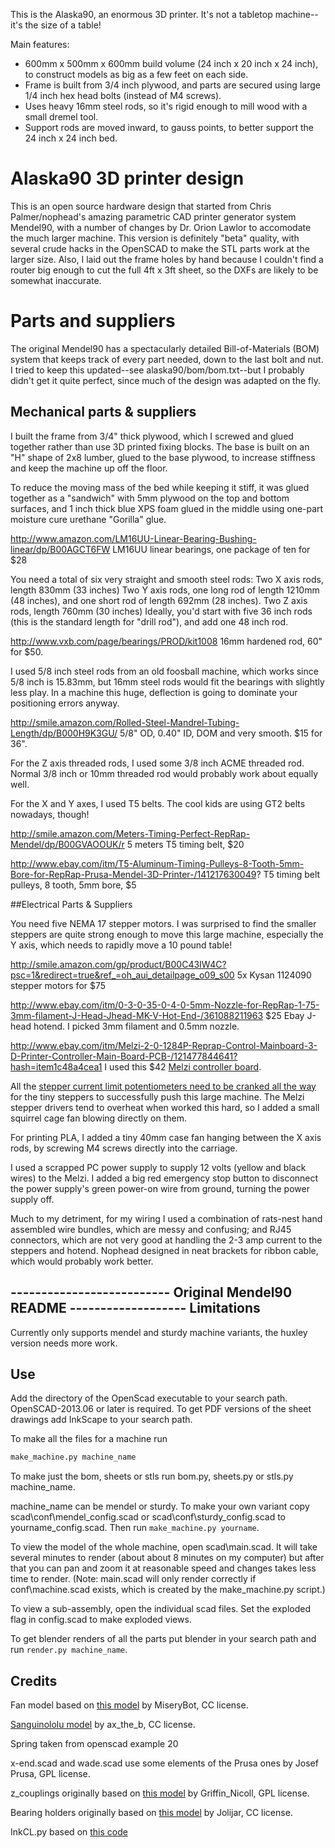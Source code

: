 This is the Alaska90, an enormous 3D printer.  It's not a tabletop machine--it's the size of a table!

Main features:
* 600mm x 500mm x 600mm build volume (24 inch x 20 inch x 24 inch), to construct models as big as a few feet on each side.
* Frame is built from 3/4 inch plywood, and parts are secured using large 1/4 inch hex head bolts (instead of M4 screws).
* Uses heavy 16mm steel rods, so it's rigid enough to mill wood with a small dremel tool.
* Support rods are moved inward, to gauss points, to better support the 24 inch x 24 inch bed.
# Alaska90 3D printer design

This is an open source hardware design that started from Chris Palmer/nophead's amazing parametric CAD printer generator system Mendel90, with a number of changes by Dr. Orion Lawlor to accomodate the much larger machine.  This version is definitely "beta" quality, with several crude hacks in the OpenSCAD to make the STL parts work at the larger size.  Also, I laid out the frame holes by hand because I couldn't find a router big enough to cut the full 4ft x 3ft sheet, so the DXFs are likely to be somewhat inaccurate.


# Parts and suppliers

The original Mendel90 has a spectacularly detailed Bill-of-Materials (BOM) system that keeps track of every part needed, down to the last bolt and nut.  I tried to keep this updated--see alaska90/bom/bom.txt--but I probably didn't get it quite perfect, since much of the design was adapted on the fly.


## Mechanical parts & suppliers

I built the frame from 3/4" thick plywood, which I screwed and glued together rather than use 3D printed fixing blocks.  The base is built on an "H" shape of 2x8 lumber, glued to the base plywood, to increase stiffness and keep the machine up off the floor.

To reduce the moving mass of the bed while keeping it stiff, it was glued together as a "sandwich" with 5mm plywood on the top and bottom surfaces, and 1 inch thick blue XPS foam glued in the middle using one-part moisture cure urethane "Gorilla" glue.


http://www.amazon.com/LM16UU-Linear-Bearing-Bushing-linear/dp/B00AGCT6FW
	LM16UU linear bearings, one package of ten for $28

You need a total of six very straight and smooth steel rods:
	Two X axis rods, length 830mm (33 inches)
	Two Y axis rods, one long rod of length 1210mm (48 inches), and one short rod of length 692mm (28 inches).
	Two Z axis rods, length 760mm (30 inches)
Ideally, you'd start with five 36 inch rods (this is the standard length for "drill rod"), and add one 48 inch rod.

http://www.vxb.com/page/bearings/PROD/kit1008
	16mm hardened rod, 60" for $50.

I used 5/8 inch steel rods from an old foosball machine, which works since 5/8 inch is 15.83mm, but 16mm steel rods would fit the bearings with slightly less play.  In a machine this huge, deflection is going to dominate your positioning errors anyway.

http://smile.amazon.com/Rolled-Steel-Mandrel-Tubing-Length/dp/B000H9K3GU/
	5/8" OD, 0.40" ID, DOM and very smooth.  $15 for 36".


For the Z axis threaded rods, I used some 3/8 inch ACME threaded rod.  Normal 3/8 inch or 10mm threaded rod would probably work about equally well.

For the X and Y axes, I used T5 belts.  The cool kids are using GT2 belts nowadays, though!

http://smile.amazon.com/Meters-Timing-Perfect-RepRap-Mendel/dp/B00GVAOOUK/r
	5 meters T5 timing belt, $20

http://www.ebay.com/itm/T5-Aluminum-Timing-Pulleys-8-Tooth-5mm-Bore-for-RepRap-Prusa-Mendel-3D-Printer-/141217630049?
	T5 timing belt pulleys, 8 tooth, 5mm bore, $5


##Electrical Parts & Suppliers

You need five NEMA 17 stepper motors.  I was surprised to find the smaller steppers are quite strong enough to move this large machine, especially the Y axis, which needs to rapidly move a 10 pound table!

http://smile.amazon.com/gp/product/B00C43IW4C?psc=1&redirect=true&ref_=oh_aui_detailpage_o09_s00
	5x Kysan 1124090 stepper motors for $75

http://www.ebay.com/itm/0-3-0-35-0-4-0-5mm-Nozzle-for-RepRap-1-75-3mm-filament-J-Head-Jhead-MK-V-Hot-End-/361088211963
	$25 Ebay J-head hotend.  I picked 3mm filament and 0.5mm nozzle.

http://www.ebay.com/itm/Melzi-2-0-1284P-Reprap-Control-Mainboard-3-D-Printer-Controller-Main-Board-PCB-/121477844641?hash=item1c48a4cea1
	I used this $42 [Melzi controller board](http://reprap.org/wiki/Melzi).  
	
All the [stepper current limit potentiometers need to be cranked all the way](http://reprap.org/wiki/RepRapPro_Setting_Motor_Currents) for the tiny steppers to successfully push this large machine.  The Melzi stepper drivers tend to overheat when worked this hard, so I added a small squirrel cage fan blowing directly on them.

For printing PLA, I added a tiny 40mm case fan hanging between the X axis rods, by screwing M4 screws directly into the carriage.

I used a scrapped PC power supply to supply 12 volts (yellow and black wires) to the Melzi.  I added a big red emergency stop button to disconnect the power supply's green power-on wire from ground, turning the power supply off.

Much to my detriment, for my wiring I used a combination of rats-nest hand assembled wire bundles, which are messy and confusing; and RJ45 connectors, which are not very good at handling the 2-3 amp current to the steppers and hotend.  Nophead designed in neat brackets for ribbon cable, which would probably work better.



-------------------------- Original Mendel90 README -------------------
Limitations
-----------
Currently only supports mendel and sturdy machine variants, the huxley version needs more work.

Use
---
Add the directory of the OpenScad executable to your search path. OpenSCAD-2013.06 or later is required.
To get PDF versions of the sheet drawings add InkScape to your search path.

To make all the files for a machine run
```python
make_machine.py machine_name
```

To make just the bom, sheets or stls run bom.py, sheets.py or stls.py machine\_name.

machine\_name can be mendel or sturdy. To make your own variant copy scad\conf\mendel\_config.scad or scad\conf\sturdy\_config.scad to yourname\_config.scad.  Then run `make_machine.py yourname`.

To view the model of the whole machine, open scad\main.scad. It will take several minutes to render (about about 8 minutes on my computer) but after that you can pan and zoom it at reasonable speed and changes takes less time to render.  (Note: main.scad will only render correctly if conf\machine.scad exists, which is created by the make_machine.py script.)

To view a sub-assembly, open the individual scad files. Set the exploded flag in config.scad to make exploded views.

To get blender renders of all the parts put blender in your search path and run `render.py machine_name`.

Credits
-------
Fan model based on [this model](http://www.thingiverse.com/thing:8063) by MiseryBot, CC license.

[Sanguinololu model](http://www.thingiverse.com/thing:18606) by ax\_the\_b, CC license.

Spring taken from openscad example 20

x-end.scad and wade.scad use some elements of the Prusa ones by Josef Prusa, GPL license.

z_couplings originally based on [this model](http://www.thingiverse.com/thing:7153) by Griffin_Nicoll, GPL license.

Bearing holders originally based on [this model](http://www.thingiverse.com/thing:7755) by Jolijar, CC license.

InkCL.py based on [this code](http://kaioa.com/node/42)
